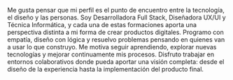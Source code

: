 Me gusta pensar que mi perfil es el punto de encuentro entre la tecnología, el diseño y las personas.
Soy Desarrolladora Full Stack, Diseñadora UX/UI y Técnica Informática, y cada una de estas formaciones aporta una perspectiva distinta a mi forma de crear productos digitales.
Programo con empatía, diseño con lógica y resuelvo problemas pensando en quienes van a usar lo que construyo.
Me motiva seguir aprendiendo, explorar nuevas tecnologías y mejorar continuamente mis procesos. Disfruto trabajar en entornos colaborativos donde pueda aportar una visión completa: desde el diseño de la experiencia hasta la implementación del producto final.
